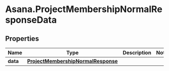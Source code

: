 # Asana.ProjectMembershipNormalResponseData

## Properties
Name | Type | Description | Notes
------------ | ------------- | ------------- | -------------
**data** | [**ProjectMembershipNormalResponse**](ProjectMembershipNormalResponse.md) |  | 
